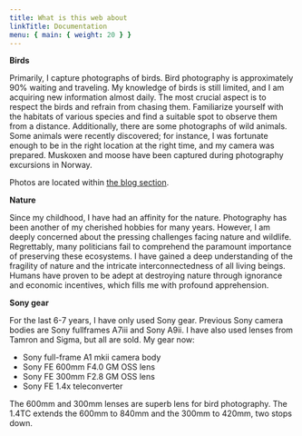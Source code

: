 ```yaml
---
title: What is this web about
linkTitle: Documentation
menu: { main: { weight: 20 } }
---
```


**Birds**

Primarily, I capture photographs of birds. Bird photography is approximately 90% waiting and traveling. My knowledge of birds
is still limited, and I am acquiring new information almost daily. The most crucial aspect is to respect the birds and refrain
from chasing them. Familiarize yourself with the habitats of various species and find a suitable spot to observe them from a
distance. Additionally, there are some photographs of wild animals. Some animals were recently discovered; for instance,
I was fortunate enough to be in the right location at the right time, and my camera was prepared.
Muskoxen and moose have been captured during photography excursions in Norway.

Photos are located within [the blog section](/blog).

**Nature**

Since my childhood, I have had an affinity for the nature. Photography has been another of my cherished hobbies
for many years. However, I am deeply concerned about the pressing challenges facing nature and wildlife.
Regrettably, many politicians fail to comprehend the paramount importance of preserving these ecosystems.
I have gained a deep understanding of the fragility of nature and the intricate
interconnectedness of all living beings. Humans have proven to be adept at destroying nature through ignorance
and economic incentives, which fills me with profound apprehension.

**Sony gear**

For the last 6-7 years, I have only used Sony gear. Previous Sony camera bodies are Sony fullframes A7iii and Sony A9ii. I have also used lenses from
Tamron and Sigma, but all are sold. My gear now:

- Sony full-frame A1 mkii camera body
- Sony FE 600mm F4.0 GM OSS lens
- Sony FE 300mm F2.8 GM OSS lens
- Sony FE 1.4x teleconverter

The 600mm and 300mm lenses are superb lens for bird photography. The 1.4TC extends the 600mm to 840mm and the 300mm to 420mm,
two stops down.
